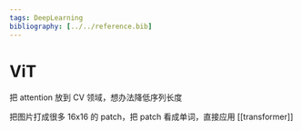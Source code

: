 ```yaml
---
tags: DeepLearning
bibliography: [../../reference.bib]
---
```

# ViT

把 attention 放到 CV 领域，想办法降低序列长度

把图片打成很多 16x16 的 patch，把 patch 看成单词，直接应用 [[transformer]]
